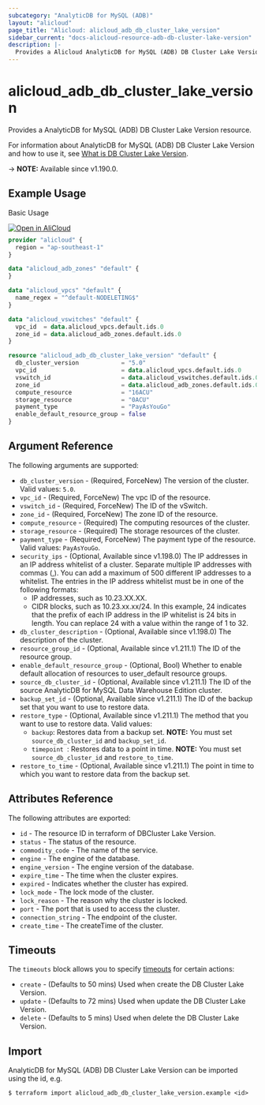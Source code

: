 ```yaml
---
subcategory: "AnalyticDB for MySQL (ADB)"
layout: "alicloud"
page_title: "Alicloud: alicloud_adb_db_cluster_lake_version"
sidebar_current: "docs-alicloud-resource-adb-db-cluster-lake-version"
description: |-
  Provides a Alicloud AnalyticDB for MySQL (ADB) DB Cluster Lake Version resource.
---
```


# alicloud_adb_db_cluster_lake_version

Provides a AnalyticDB for MySQL (ADB) DB Cluster Lake Version resource.

For information about AnalyticDB for MySQL (ADB) DB Cluster Lake Version and how to use it, see [What is DB Cluster Lake Version](https://www.alibabacloud.com/help/en/analyticdb-for-mysql/developer-reference/api-adb-2021-12-01-createdbcluster).

-> **NOTE:** Available since v1.190.0.

## Example Usage

Basic Usage

<div style="display: block;margin-bottom: 40px;"><div class="oics-button" style="float: right;position: absolute;margin-bottom: 10px;">
  <a href="https://api.aliyun.com/api-tools/terraform?resource=alicloud_adb_db_cluster_lake_version&exampleId=44a0d0ac-5708-e0a7-dcbd-889815af140cbc29256a&activeTab=example&spm=docs.r.adb_db_cluster_lake_version.0.44a0d0ac57&intl_lang=EN_US" target="_blank">
    <img alt="Open in AliCloud" src="https://img.alicdn.com/imgextra/i1/O1CN01hjjqXv1uYUlY56FyX_!!6000000006049-55-tps-254-36.svg" style="max-height: 44px; max-width: 100%;">
  </a>
</div></div>

```terraform
provider "alicloud" {
  region = "ap-southeast-1"
}

data "alicloud_adb_zones" "default" {
}

data "alicloud_vpcs" "default" {
  name_regex = "^default-NODELETING$"
}

data "alicloud_vswitches" "default" {
  vpc_id  = data.alicloud_vpcs.default.ids.0
  zone_id = data.alicloud_adb_zones.default.ids.0
}

resource "alicloud_adb_db_cluster_lake_version" "default" {
  db_cluster_version            = "5.0"
  vpc_id                        = data.alicloud_vpcs.default.ids.0
  vswitch_id                    = data.alicloud_vswitches.default.ids.0
  zone_id                       = data.alicloud_adb_zones.default.ids.0
  compute_resource              = "16ACU"
  storage_resource              = "0ACU"
  payment_type                  = "PayAsYouGo"
  enable_default_resource_group = false
}
```

## Argument Reference

The following arguments are supported:

* `db_cluster_version` - (Required, ForceNew) The version of the cluster. Valid values: `5.0`.
* `vpc_id` - (Required, ForceNew) The vpc ID of the resource.
* `vswitch_id` - (Required, ForceNew) The ID of the vSwitch.
* `zone_id` - (Required, ForceNew) The zone ID of the resource.
* `compute_resource` - (Required) The computing resources of the cluster.
* `storage_resource` - (Required) The storage resources of the cluster.
* `payment_type` - (Required, ForceNew) The payment type of the resource. Valid values: `PayAsYouGo`.
* `security_ips` - (Optional, Available since v1.198.0) The IP addresses in an IP address whitelist of a cluster. Separate multiple IP addresses with commas (,). You can add a maximum of 500 different IP addresses to a whitelist. The entries in the IP address whitelist must be in one of the following formats:
  - IP addresses, such as 10.23.XX.XX.
  - CIDR blocks, such as 10.23.xx.xx/24. In this example, 24 indicates that the prefix of each IP address in the IP whitelist is 24 bits in length. You can replace 24 with a value within the range of 1 to 32.
* `db_cluster_description` - (Optional, Available since v1.198.0) The description of the cluster.
* `resource_group_id` - (Optional, Available since v1.211.1) The ID of the resource group.
* `enable_default_resource_group` - (Optional, Bool) Whether to enable default allocation of resources to user_default resource groups.
* `source_db_cluster_id` - (Optional, Available since v1.211.1) The ID of the source AnalyticDB for MySQL Data Warehouse Edition cluster.
* `backup_set_id` - (Optional, Available since v1.211.1) The ID of the backup set that you want to use to restore data.
* `restore_type` - (Optional, Available since v1.211.1) The method that you want to use to restore data. Valid values:
  - `backup`: Restores data from a backup set. **NOTE:** You must set `source_db_cluster_id` and `backup_set_id`.
  - `timepoint `: Restores data to a point in time. **NOTE:** You must set `source_db_cluster_id` and `restore_to_time`.
* `restore_to_time` - (Optional, Available since v1.211.1) The point in time to which you want to restore data from the backup set.

## Attributes Reference

The following attributes are exported:

* `id` - The resource ID in terraform of DBCluster Lake Version.
* `status` - The status of the resource.
* `commodity_code` - The name of the service.
* `engine` - The engine of the database.
* `engine_version` - The engine version of the database.
* `expire_time` - The time when the cluster expires.
* `expired` - Indicates whether the cluster has expired.
* `lock_mode` - The lock mode of the cluster.
* `lock_reason` - The reason why the cluster is locked.
* `port` - The port that is used to access the cluster.
* `connection_string` - The endpoint of the cluster.
* `create_time` - The createTime of the cluster.

## Timeouts

The `timeouts` block allows you to specify [timeouts](https://www.terraform.io/docs/configuration-0-11/resources.html#timeouts) for certain actions:

* `create` - (Defaults to 50 mins) Used when create the DB Cluster Lake Version.
* `update` - (Defaults to 72 mins) Used when update the DB Cluster Lake Version.
* `delete` - (Defaults to 5 mins) Used when delete the DB Cluster Lake Version.

## Import

AnalyticDB for MySQL (ADB) DB Cluster Lake Version can be imported using the id, e.g.

```shell
$ terraform import alicloud_adb_db_cluster_lake_version.example <id>
```

